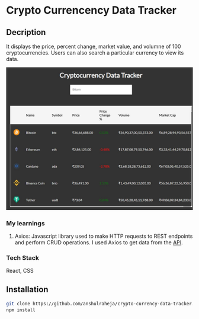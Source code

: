 # Crypto Currencency Data Tracker 

## Decription 
It displays the price, percent change, market value, and volumne of 100 cryptocurrencies. 
Users can also search a particular currency to view its data.

![screenshot](/public/images/cryptoCurrenyDataTracker_github_img.jpg)

### My learnings 
1. Axios: Javascript library used to make HTTP requests to REST endpoints and perform CRUD operations. I used Axios to get data from the [API](https://www.coingecko.com/en/api).

### Tech Stack
React, CSS 

## Installation 
```bash
git clone https://github.com/anshulraheja/crypto-currency-data-tracker.git
npm install
```